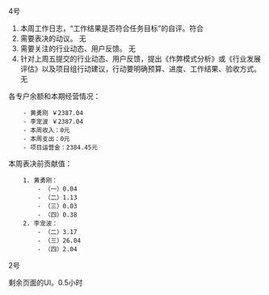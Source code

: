 4号

1. 本周工作日志，“工作结果是否符合任务目标”的自评。符合
2. 需要表决的动议。 无
3. 需要关注的行业动态、用户反馈。 无
4. 针对上周五提交的行业动态、用户反馈，提出《作弊模式分析》或《行业发展评估》以及项目组行动建议，行动要明确预算、进度、工作结果、验收方式。 无

各专户余额和本期经营情况：

		- 黄勇刚 ￥2387.04
		- 李宠波 ￥2387.04
		- 本周收入：0元
		- 本周支出：0元
		- 项目运营金：2384.45元

本周表决前贡献值：

		1. 黄勇刚：
			- （一）0.04
			- （二）1.13
			- （三）0.03
			- （四）0.38
		2. 李宠波：
			- （二）3.17
			- （三）26.04
			- （四）2.04


2号

剩余页面的UI。0.5小时

